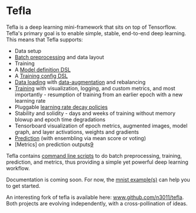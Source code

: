 # Tefla
Tefla is a deep learning mini-framework that sits on top of Tensorflow. Tefla's primary goal is to enable simple, stable, end-to-end deep learning. This means that Tefla supports:
* Data setup
 * [Batch preprocessing][1] and data layout
* Training
 * A [Model definition DSL][2]
 * A [Training config DSL][3]
 * [Data loading][4] with [data-augmentation][5] and rebalancing
 * [Training][6] with visualization, logging, and custom metrics, and most importantly - resumption of training from an earlier epoch with a new learning rate
 * Pluggable [learning rate decay policies][7]
 * Stability and solidity - days and weeks of training without memory blowup and epoch time degradations
* Tensorboard visualization of epoch metrics, augmented images, model graph, and layer activations, weights and gradients
* [Prediction][8] (with ensembling via mean score or voting)
* [Metrics] on prediction outputs[9]

Tefla contains [command line scripts][10] to do batch preprocessing, training, prediction, and metrics, thus providing a simple yet powerful deep learning workflow.

Documentation is coming soon. For now, the [mnist example(s)][11] can help you to get started.

An interesting fork of tefla is available here: www.github.com/n3011/tefla. Both projects are evolving independently, with a cross-pollination of ideas.

[1]: https://github.com/litan/tefla/blob/master/tefla/convert.py
[2]: https://github.com/litan/tefla/blob/master/examples/mnist/mnist_model.py
[3]: https://github.com/litan/tefla/blob/master/examples/mnist/mnist_cnf.py
[4]: https://github.com/litan/tefla/blob/master/tefla/da/iterator.py
[5]: https://github.com/litan/tefla/blob/master/tefla/da/data.py
[6]: https://github.com/litan/tefla/blob/master/tefla/core/training.py
[7]: https://github.com/litan/tefla/blob/master/tefla/core/lr_policy.py
[8]: https://github.com/litan/tefla/blob/master/tefla/core/prediction.py
[9]: https://github.com/litan/tefla/blob/master/tefla/metrics.py
[10]: https://github.com/litan/tefla/blob/master/tefla/
[11]: https://github.com/litan/tefla/tree/master/examples/mnist
